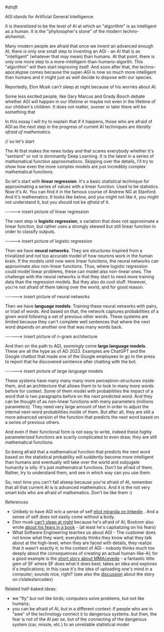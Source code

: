#*draft*

AGI stands for Artificial General Intelligence. 

It is theoretized to be the level of AI at which an "algorithm" is as intelligent as a human. It is the "phylosopher's stone" of the modern techno-alchemist.

Many modern people are afraid that once we invent an advanced enough AI, there is only one small step to inventing an AGI - an AI that is as "intelligent" (whatever that may mean) than humans. At that point, there is only one more step to a more-intelligent-than-humans-algorith. This "algorithm" will then start improving itself. And soon after that, the techno-apocalypse comes because the super-AGI is now so much more intelligent than humans and it might just as well decide to dispose with our species. 

Reportedly, Elon Musk can't sleep at night because of his worries about AI. 

Some less excited people, like Gary Marcus and Grady Booch debate whether AGI will happen in our lifetime or maybe not even in the lifetime of our children's children. It does not matter, sooner or later there will be something that 

In this essay I will try to explain that if it happens, those who are afraid of AGI as the next step in the progress of current AI techniques are *literally afraid of mathematics*. 

// so let's start

The AI that makes the news today and that scares everybody whether it's "sentient" or not is dominantly Deep Learning. It is the latest in a series of mathematical function approximations. Skipping over the details, I'll try to show how even the more complex models are just incredibly complex mathematical functions. 


So let's start with **linear regression**. It's a basic statistical technique for approximating a series of values with a linear function. Used  to be statistics. Now it's AI. You can find it in the famous course of Andrew NG at Stanford. And it's mathematics. It looks like below, and you might not like it, you might not understand it, but you should not be *afraid* of it. 

-----> insert picture of linear regression


The next step is **logistic regression**, a variation that does not approximate a linear funciton, but rather uses a strongly skewed but still linear function in order to classify outputs. 

-----> insert picture of logistic regression


Then we have **neural networks**. They are structures inspired from a trivialized and not too accurate model of how neurons work in the human brain. If the models until now were linear functions, the neural networks can approximate also non-linear functions. Thus, where logistic regression could model linear problems, these can model also non-linear ones. The challenge with the neural networks is that they start to need more training data than the regression models. But they also do cool stuff. However, you're not afraid of them taking over the world, and for good reason. 

------> insert picture of neural networks

Then we have **language models**. Training these neural networks with pairs, or triad of words. And based on that, the network captures probabilities of a given word following a set of previous other words. These systems are limited because they can't complete well sentences that where the next word depends on another one that was many words back. 

------> insert picture of n-gram architecture


And then on the path to AGI, *seemingly* come **large language models**. These are all the hype as of AD 2023. Examples are  ChatGPT and the Google chatbot that made one of the Google employees to go to the press to report that he discovered sentience after chatting with the bot. 

------> insert picture of large language models


These systems have many many many more perceptron-structures inside them, and an architecture that allows them to to look to many more words before for context. Some of them model with probabilities the impact of a word that is two paragraphs before on the next predicted word. And they can be thought of as non-linear functions with many parameters (millions parameters). They need very large amount of text in order to adjust the internal next-word probabilities inside of them. But after all, they are still a more advanced version of the function that predicts the next word based on a series of previous others. 

And even if their functional form is not easy to write, indeed these highly parameterized functions are scarily complicated to even draw, they are still mathematical functions. 

So being afraid that a mathematical function that predicts the next word based on the statistical probability will suddently become more intelligent than humans and eventually will take over the world and subjugate humanity is silly. It's just mathematical functions. Don't be afraid of them. Rather, try to understand them, and see in which way can you use them. 



So, next time you can't fall alseep because you're afraid of AI, remember that all that current AI is is advanced mathematics. And it is the not very smart kids who are afraid of mathematics. Don't be like them :) 


References

- Unlikely to have AGI w/o a sense of self [eliot miranda on linkedin](https://www.linkedin.com/feed/update/urn:li:activity:7022617377229983744/) . And a sense of self does not easily come without a body. 
- Elon musk [can't sleep at night](https://www.geospatialworld.net/blogs/scares-elon-musk-artificial-intelligence/) because he's afraid of AI; Bostrom also wrote [about his fears in a book](https://www.vox.com/future-perfect/2018/11/2/18053418/elon-musk-artificial-intelligence-google-deepmind-openai) - (at least he's capitalizing on his fears)
- What Software Engineering teaches us about AGI - The customer does not know what they want; everybody thinks they know what they talk about at the high-level; when they are faced with details, they realize that it wasn't exactly it; in the context of AGI - nobody thinks much too deeply about the consequences of creating an actual human-like-AI; for a good example is the [short story about MMAcevedo](https://qntm.org/mmacevedo) - a fantastic little gem of SF where SF does what it does best; takes an idea and explores it's implications; in this case it's the idea of uploading one's mind in a computer; sounds nice, right? (see also the [discussion](https://www.reddit.com/r/slatestarcodex/comments/lqr8hu/fiction_mmacevedo_the_brain_image_of_the_first/) about the story on r/slatestarcodex)

Related half-baked ideas:
- we "fly" but not like birds; computers solve problems, but not like humans; 
- you can be afraid of AI, but in a different context: if people who are in "awe" of the technology connect it to dangerous systems. but then, the fear is not of the AI per se, but of the connecting of the dangerous system (car, missle, etc.) to an unreliable statistical model